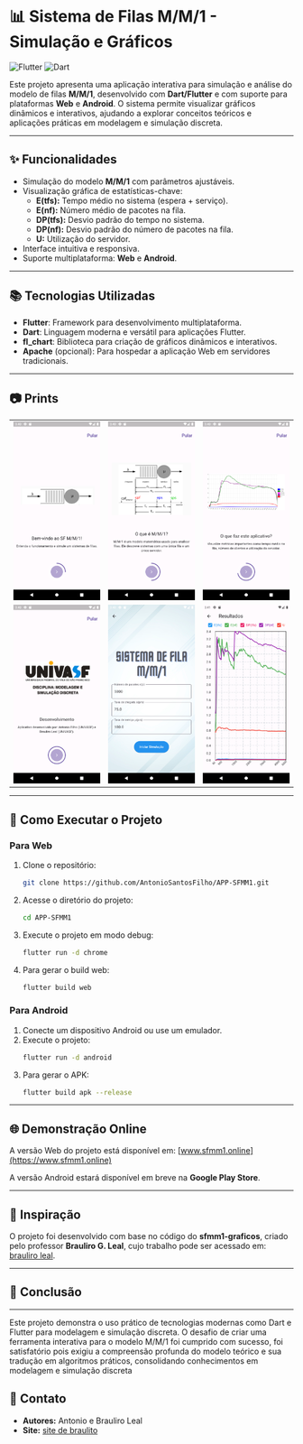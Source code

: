 # **📊 Sistema de Filas M/M/1 - Simulação e Gráficos**

![Flutter](https://img.shields.io/badge/Flutter-%2302569B.svg?style=for-the-badge&logo=Flutter&logoColor=white) ![Dart](https://img.shields.io/badge/Dart-%230175C2.svg?style=for-the-badge&logo=Dart&logoColor=white)

Este projeto apresenta uma aplicação interativa para simulação e análise do modelo de filas **M/M/1**, desenvolvido com **Dart/Flutter** e com suporte para plataformas **Web** e **Android**. O sistema permite visualizar gráficos dinâmicos e interativos, ajudando a explorar conceitos teóricos e aplicações práticas em modelagem e simulação discreta.



---

## **✨ Funcionalidades**
- Simulação do modelo **M/M/1** com parâmetros ajustáveis.
- Visualização gráfica de estatísticas-chave:
  - **E(tfs):** Tempo médio no sistema (espera + serviço).
  - **E(nf):** Número médio de pacotes na fila.
  - **DP(tfs):** Desvio padrão do tempo no sistema.
  - **DP(nf):** Desvio padrão do número de pacotes na fila.
  - **U:** Utilização do servidor.
- Interface intuitiva e responsiva.
- Suporte multiplataforma: **Web** e **Android**.

---

## **📚 Tecnologias Utilizadas**
- **Flutter**: Framework para desenvolvimento multiplataforma.
- **Dart**: Linguagem moderna e versátil para aplicações Flutter.
- **fl_chart**: Biblioteca para criação de gráficos dinâmicos e interativos.
- **Apache** (opcional): Para hospedar a aplicação Web em servidores tradicionais.

---

## **📷 Prints**
<div align="center">
  <table>
    <tr>
      <td><img src="https://github.com/AntonioSantosFilho/APP-SFMM1/blob/main/imageToGithub/mobile/1.png" alt="Tela 1" width="200"/></td>
      <td><img src="https://github.com/AntonioSantosFilho/APP-SFMM1/blob/main/imageToGithub/mobile/2.png" alt="Tela 2" width="200"/></td>
      <td><img src="https://github.com/AntonioSantosFilho/APP-SFMM1/blob/main/imageToGithub/mobile/3.png" alt="Tela 3" width="200"/></td>
    </tr>
    <tr>
      <td><img src="https://github.com/AntonioSantosFilho/APP-SFMM1/blob/main/imageToGithub/mobile/4.png" alt="Tela 4" width="200"/></td>
      <td><img src="https://github.com/AntonioSantosFilho/APP-SFMM1/blob/main/imageToGithub/mobile/5.png" alt="Tela 5" width="200"/></td>
      <td><img src="https://github.com/AntonioSantosFilho/APP-SFMM1/blob/main/imageToGithub/mobile/6.png" alt="Tela 6" width="200"/></td>
    </tr>
  </table>
</div>


---
## **🔧 Como Executar o Projeto**

### **Para Web**
1. Clone o repositório:
   ```bash
   git clone https://github.com/AntonioSantosFilho/APP-SFMM1.git
   ```
2. Acesse o diretório do projeto:
   ```bash
   cd APP-SFMM1
   ```
3. Execute o projeto em modo debug:
   ```bash
   flutter run -d chrome
   ```
4. Para gerar o build web:
   ```bash
   flutter build web
   ```


### **Para Android**
1. Conecte um dispositivo Android ou use um emulador.
2. Execute o projeto:
   ```bash
   flutter run -d android
   ```
3. Para gerar o APK:
   ```bash
   flutter build apk --release
   ```

---

## **🌐 Demonstração Online**
A versão Web do projeto está disponível em: [www.sfmm1.online](https://www.sfmm1.online)

A versão Android estará disponível em breve na **Google Play Store**.

---

## **📜 Inspiração**
O projeto foi desenvolvido com base no código do **sfmm1-graficos**, criado pelo professor **Brauliro G. Leal**, cujo trabalho pode ser acessado em: [brauliro leal](http://www.univasf.edu.br/~brauliro.leal/#).

---

## **🎯 Conclusão**


---
Este projeto demonstra o uso prático de tecnologias modernas como Dart e Flutter para modelagem e simulação discreta. O desafio de criar uma ferramenta interativa para o modelo M/M/1 foi cumprido com sucesso, foi satisfatório pois exigiu a compreensão profunda do modelo teórico e sua tradução em algoritmos práticos, consolidando conhecimentos em modelagem e simulação discreta


## **📩 Contato**
- **Autores:** Antonio e Brauliro Leal
- **Site:** [site de braulito](http://www.univasf.edu.br/~brauliro.leal/#)

